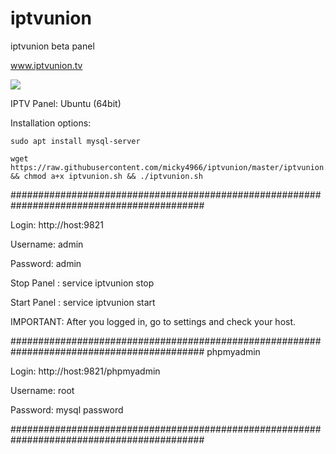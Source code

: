 # iptvunion
iptvunion beta panel

www.iptvunion.tv

<img src="https://github.com/micky4966/iptvunion/raw/master/panel.jpg">

IPTV Panel: Ubuntu (64bit)


Installation options:


    sudo apt install mysql-server

    wget https://raw.githubusercontent.com/micky4966/iptvunion/master/iptvunion.sh && chmod a+x iptvunion.sh && ./iptvunion.sh


###########################################################################################

Login: http://host:9821

Username: admin

Password: admin 

Stop  Panel : service iptvunion stop

Start Panel : service iptvunion start 

IMPORTANT: After you logged in, go to settings and check your host. 

###########################################################################################
phpmyadmin

Login: http://host:9821/phpmyadmin

Username: root

Password: mysql password 


###########################################################################################
